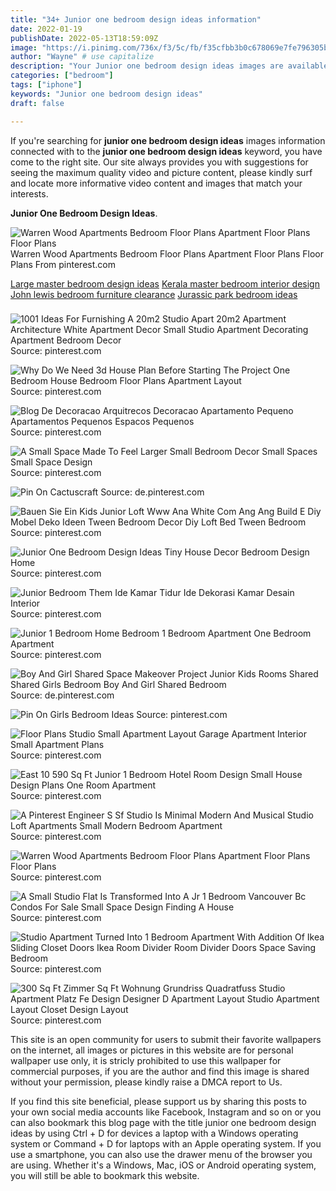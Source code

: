 ```yaml
---
title: "34+ Junior one bedroom design ideas information"
date: 2022-01-19
publishDate: 2022-05-13T18:59:09Z
image: "https://i.pinimg.com/736x/f3/5c/fb/f35cfbb3b0c678069e7fe796305baa83.jpg"
author: "Wayne" # use capitalize
description: "Your Junior one bedroom design ideas images are available in this site. Junior one bedroom design ideas are a topic that is being searched for and liked by netizens now. You can Find and Download the Junior one bedroom design ideas files here. Find and Download all free photos."
categories: ["bedroom"]
tags: ["iphone"]
keywords: "Junior one bedroom design ideas"
draft: false

---
```


If you're searching for **junior one bedroom design ideas** images information connected with to the **junior one bedroom design ideas** keyword, you have come to the right  site.  Our site always  provides you with  suggestions  for seeing  the maximum  quality video and picture  content, please kindly surf and locate more informative video content and images  that match your interests.

**Junior One Bedroom Design Ideas**. 

![Warren Wood Apartments Bedroom Floor Plans Apartment Floor Plans Floor Plans](https://i.pinimg.com/originals/7e/aa/3a/7eaa3a9a19a699fe291305eb393b9267.jpg "Warren Wood Apartments Bedroom Floor Plans Apartment Floor Plans Floor Plans")
Warren Wood Apartments Bedroom Floor Plans Apartment Floor Plans Floor Plans From pinterest.com

[Large master bedroom design ideas](/large-master-bedroom-design-ideas/)
[Kerala master bedroom interior design](/kerala-master-bedroom-interior-design/)
[John lewis bedroom furniture clearance](/john-lewis-bedroom-furniture-clearance/)
[Jurassic park bedroom ideas](/jurassic-park-bedroom-ideas/)



### 

 


![1001 Ideas For Furnishing A 20m2 Studio Apart 20m2 Apartment Architecture White Apartment Decor Small Studio Apartment Decorating Apartment Bedroom Decor](https://i.pinimg.com/736x/c6/43/bb/c643bb5ed83f4d6c0b941225b7367d20.jpg "1001 Ideas For Furnishing A 20m2 Studio Apart 20m2 Apartment Architecture White Apartment Decor Small Studio Apartment Decorating Apartment Bedroom Decor")
Source: pinterest.com

 

![Why Do We Need 3d House Plan Before Starting The Project One Bedroom House Bedroom Floor Plans Apartment Layout](https://i.pinimg.com/originals/ba/c6/26/bac62645c71119b8c48f062bba11b3e5.jpg "Why Do We Need 3d House Plan Before Starting The Project One Bedroom House Bedroom Floor Plans Apartment Layout")
Source: pinterest.com

 

![Blog De Decoracao Arquitrecos Decoracao Apartamento Pequeno Apartamentos Pequenos Espacos Pequenos](https://i.pinimg.com/originals/74/5a/35/745a35cac5fd8c6bc21f0b58b73db388.jpg "Blog De Decoracao Arquitrecos Decoracao Apartamento Pequeno Apartamentos Pequenos Espacos Pequenos")
Source: pinterest.com

 

![A Small Space Made To Feel Larger Small Bedroom Decor Small Spaces Small Space Design](https://i.pinimg.com/originals/43/e8/25/43e825735d696bfb9e12b8db917dec0d.jpg "A Small Space Made To Feel Larger Small Bedroom Decor Small Spaces Small Space Design")
Source: pinterest.com

 

![Pin On Cactuscraft](https://i.pinimg.com/originals/6b/41/c1/6b41c1e439a319cb3e6bc0a712de28f2.jpg "Pin On Cactuscraft")
Source: de.pinterest.com

 

![Bauen Sie Ein Kids Junior Loft Www Ana White Com Ang Ang Build E Diy Mobel Deko Ideen Tween Bedroom Decor Diy Loft Bed Tween Bedroom](https://i.pinimg.com/736x/6c/8f/f0/6c8ff0b430f1041cab29a931fe475777.jpg "Bauen Sie Ein Kids Junior Loft Www Ana White Com Ang Ang Build E Diy Mobel Deko Ideen Tween Bedroom Decor Diy Loft Bed Tween Bedroom")
Source: pinterest.com

 

![Junior One Bedroom Design Ideas Tiny House Decor Bedroom Design Home](https://i.pinimg.com/originals/1b/fd/a7/1bfda7a39e0777175c3610bc828ad12a.jpg "Junior One Bedroom Design Ideas Tiny House Decor Bedroom Design Home")
Source: pinterest.com

 

![Junior Bedroom Them Ide Kamar Tidur Ide Dekorasi Kamar Desain Interior](https://i.pinimg.com/originals/f0/13/4f/f0134fe94c5d82bc9668e74288a58a3a.jpg "Junior Bedroom Them Ide Kamar Tidur Ide Dekorasi Kamar Desain Interior")
Source: pinterest.com

 

![Junior 1 Bedroom Home Bedroom 1 Bedroom Apartment One Bedroom Apartment](https://i.pinimg.com/originals/ae/3d/61/ae3d615507bad99ff255f947e9bf3a1f.jpg "Junior 1 Bedroom Home Bedroom 1 Bedroom Apartment One Bedroom Apartment")
Source: pinterest.com

 

![Boy And Girl Shared Space Makeover Project Junior Kids Rooms Shared Shared Girls Bedroom Boy And Girl Shared Bedroom](https://i.pinimg.com/originals/09/3b/3f/093b3f611515447cfc2044b83b0177cc.jpg "Boy And Girl Shared Space Makeover Project Junior Kids Rooms Shared Shared Girls Bedroom Boy And Girl Shared Bedroom")
Source: de.pinterest.com

 

![Pin On Girls Bedroom Ideas](https://i.pinimg.com/originals/7f/41/bf/7f41bfc44313d56391a4ea552a34bc53.jpg "Pin On Girls Bedroom Ideas")
Source: pinterest.com

 

![Floor Plans Studio Small Apartment Layout Garage Apartment Interior Small Apartment Plans](https://i.pinimg.com/originals/de/be/c9/debec94f620592d60f6a50e85c6028ce.png "Floor Plans Studio Small Apartment Layout Garage Apartment Interior Small Apartment Plans")
Source: pinterest.com

 

![East 10 590 Sq Ft Junior 1 Bedroom Hotel Room Design Small House Design Plans One Room Apartment](https://i.pinimg.com/originals/7a/72/68/7a72685181c4790e115e75e4c7ec22f2.jpg "East 10 590 Sq Ft Junior 1 Bedroom Hotel Room Design Small House Design Plans One Room Apartment")
Source: pinterest.com

 

![A Pinterest Engineer S Sf Studio Is Minimal Modern And Musical Studio Loft Apartments Small Modern Bedroom Apartment](https://i.pinimg.com/originals/25/bc/41/25bc41eb29127a939a7af2a9c8aa3865.jpg "A Pinterest Engineer S Sf Studio Is Minimal Modern And Musical Studio Loft Apartments Small Modern Bedroom Apartment")
Source: pinterest.com

 

![Warren Wood Apartments Bedroom Floor Plans Apartment Floor Plans Floor Plans](https://i.pinimg.com/originals/7e/aa/3a/7eaa3a9a19a699fe291305eb393b9267.jpg "Warren Wood Apartments Bedroom Floor Plans Apartment Floor Plans Floor Plans")
Source: pinterest.com

 

![A Small Studio Flat Is Transformed Into A Jr 1 Bedroom Vancouver Bc Condos For Sale Small Space Design Finding A House](https://i.pinimg.com/originals/42/31/d3/4231d3267178cff703558e90f7600c0f.jpg "A Small Studio Flat Is Transformed Into A Jr 1 Bedroom Vancouver Bc Condos For Sale Small Space Design Finding A House")
Source: pinterest.com

 

![Studio Apartment Turned Into 1 Bedroom Apartment With Addition Of Ikea Sliding Closet Doors Ikea Room Divider Room Divider Doors Space Saving Bedroom](https://i.pinimg.com/originals/93/28/c0/9328c0db1f56b97340f89b6a94966052.jpg "Studio Apartment Turned Into 1 Bedroom Apartment With Addition Of Ikea Sliding Closet Doors Ikea Room Divider Room Divider Doors Space Saving Bedroom")
Source: pinterest.com

 

![300 Sq Ft Zimmer Sq Ft Wohnung Grundriss Quadratfuss Studio Apartment Platz Fe Design Designer D Apartment Layout Studio Apartment Layout Closet Design Layout](https://i.pinimg.com/736x/f3/5c/fb/f35cfbb3b0c678069e7fe796305baa83.jpg "300 Sq Ft Zimmer Sq Ft Wohnung Grundriss Quadratfuss Studio Apartment Platz Fe Design Designer D Apartment Layout Studio Apartment Layout Closet Design Layout")
Source: pinterest.com

 

This site is an open community for users to submit their favorite wallpapers on the internet, all images or pictures in this website are for personal wallpaper use only, it is stricly prohibited to use this wallpaper for commercial purposes, if you are the author and find this image is shared without your permission, please kindly raise a DMCA report to Us.

If you find this site beneficial, please support us by sharing this posts to your own social media accounts like Facebook, Instagram and so on or you can also bookmark this blog page with the title junior one bedroom design ideas by using Ctrl + D for devices a laptop with a Windows operating system or Command + D for laptops with an Apple operating system. If you use a smartphone, you can also use the drawer menu of the browser you are using. Whether it's a Windows, Mac, iOS or Android operating system, you will still be able to bookmark this website.
